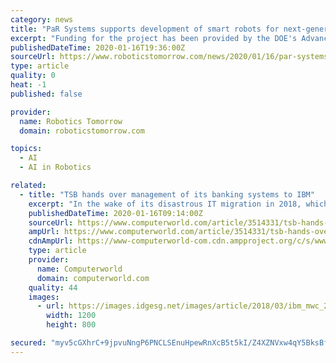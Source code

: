 ```yaml
---
category: news
title: "PaR Systems supports development of smart robots for next-generation nuclear reactors with Southern Research under Department of Energy grant"
excerpt: "Funding for the project has been provided by the DOE's Advanced Research Projects Agency-Energy (ARPA-E) with primary goals of equipping robots with artificial intelligence and machine learning capabilities. Advances in key technologies is enabling engineers to address challenging problems like autonomous robotic maintenance, according to ..."
publishedDateTime: 2020-01-16T19:36:00Z
sourceUrl: https://www.roboticstomorrow.com/news/2020/01/16/par-systems-supports-development-of-smart-robots-for-next-generation-nuclear-reactors-with-southern-research-under-department-of-energy-grant/14679/
type: article
quality: 0
heat: -1
published: false

provider:
  name: Robotics Tomorrow
  domain: roboticstomorrow.com

topics:
  - AI
  - AI in Robotics

related:
  - title: "TSB hands over management of its banking systems to IBM"
    excerpt: "In the wake of its disastrous IT migration in 2018, which left millions of customers without access to banking services for days, UK bank TSB is making a raft of moves to sure up its IT capability, including an expanded partnership with the vendor IBM. Announced yesterday ... enabled technology like artificial intelligence to give customers ..."
    publishedDateTime: 2020-01-16T09:14:00Z
    sourceUrl: https://www.computerworld.com/article/3514331/tsb-hands-over-management-of-its-banking-systems-to-ibm.html
    ampUrl: https://www.computerworld.com/article/3514331/tsb-hands-over-management-of-its-banking-systems-to-ibm.amp.html
    cdnAmpUrl: https://www-computerworld-com.cdn.ampproject.org/c/s/www.computerworld.com/article/3514331/tsb-hands-over-management-of-its-banking-systems-to-ibm.amp.html
    type: article
    provider:
      name: Computerworld
      domain: computerworld.com
    quality: 44
    images:
      - url: https://images.idgesg.net/images/article/2018/03/ibm_mwc_2018-100752721-large.jpg
        width: 1200
        height: 800

secured: "myv5cGXhrC+9jpvuNngP6PNCLSEnuHpewRnXcB5t5kI/Z4XZNVxw4qY5BksBf2FLZ+f9Dw4qrLnfaD36cesb0fzUUK5TEBD5dbmNHsl6zodgYoRtsgokROC8XnEWFucVNqvS36LgKLuoIvKnh2jPTzPZjucWgv2A0/sfCVfwzitWVfrJ7JAFF4lbkmPum4qOBVEa4CXP9egCjdc8/6wWBToDf1yZxLWyi5kfjfiWwYXjiV7izuHCKwpC0CnBWTYqNwancfmTnbzJsX0Ghn1C4XcMBJpukNONyoq28M1jD5M=;LiqTR/Vkepnj5wdQh84fyg=="
---
```


